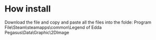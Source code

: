 
# How install

Download the file and copy and paste all the files into the folde: Program File\Steam\steamapps\common\Legend of Edda Pegasus\Data\Graphic\2DImage
